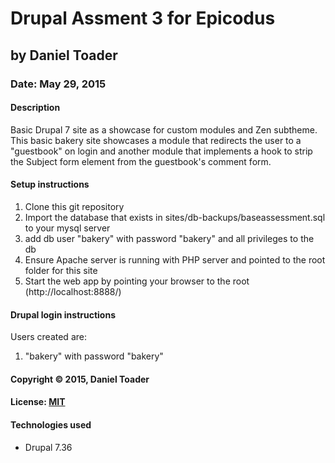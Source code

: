 # Drupal Assment 3 for Epicodus
## by Daniel Toader
### Date: May 29, 2015
#### Description
Basic Drupal 7 site as a showcase for custom modules and Zen subtheme. This basic bakery site showcases a module that redirects the user to a "guestbook" on login and another module that implements a hook to strip the Subject form element from the guestbook's comment form.

#### Setup instructions
1. Clone this git repository
2. Import the database that exists in sites/db-backups/baseassessment.sql to your mysql server
3. add db user "bakery" with password "bakery" and all privileges to the db
3. Ensure Apache server is running with PHP server and pointed to the root folder for this site
4. Start the web app by pointing your browser to the root (http://localhost:8888/)

#### Drupal login instructions
Users created are:
1. "bakery" with password "bakery"

#### Copyright © 2015, Daniel Toader

#### License: [MIT](https://github.com/twbs/bootstrap/blob/master/LICENSE)

#### Technologies used
- Drupal 7.36

